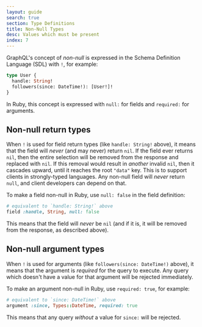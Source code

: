 ```yaml
---
layout: guide
search: true
section: Type Definitions
title: Non-Null Types
desc: Values which must be present
index: 7
---
```


GraphQL's concept of _non-null_ is expressed in the Schema Definition Language (SDL) with `!`, for example:

```graphql
type User {
  handle: String!
  followers(since: DateTime!): [User!]!
}
```

In Ruby, this concept is expressed with `null:` for fields and `required:` for arguments.

## Non-null return types

When `!` is used for field return types (like `handle: String!` above), it means that the field will _never_ (and may never) return `nil`. If the field ever returns `nil`, then the entire selection will be removed from the response and replaced with `nil`. If this removal would result in _another_ invalid `nil`, then it cascades upward, until it reaches the root `"data"` key. This is to support clients in strongly-typed languages. Any non-null field will _never_ return `null`, and client developers can depend on that.

To make a field non-null in Ruby, use `null: false` in the field definition:

```ruby
# equivalent to `handle: String!` above
field :handle, String, null: false
```

This means that the field will _never_ be `nil` (and if it is, it will be removed from the response, as described above).

## Non-null argument types

When `!` is used for arguments (like `followers(since: DateTime!)` above), it means that the argument is _required_ for the query to execute. Any query which doesn't have a value for that argument will be rejected immediately.

To make an argument non-null in Ruby, use `required: true`, for example:

```ruby
# equivalent to `since: DateTime!` above
argument :since, Types::DateTime, required: true
```

This means that any query _without_ a value for `since:` will be rejected.
